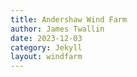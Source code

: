 ```yaml
---
title: Andershaw Wind Farm
author: James Twallin
date: 2023-12-03
category: Jekyll
layout: windfarm
---
```

